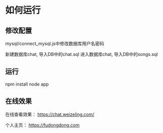 # 如何运行

## 修改配置
mysql/connect_mysql.js中修改数据库用户名密码

新建数据库chat, 导入DB中的chat.sql
进入数据库chat, 导入DB中的songs.sql

## 运行

npm install
node app

## 在线效果

在线查看效果： https://chat.weizeling.com/

个人主页： https://fudongdong.com
